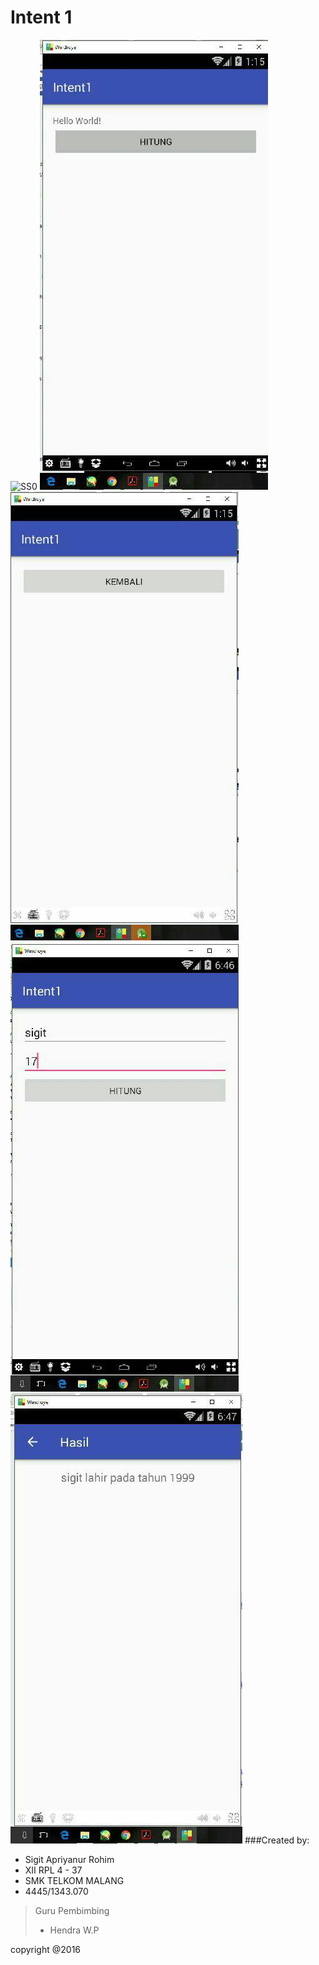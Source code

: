 # Intent 1
![SS0](https://github.com/sigitapriyan/SSProjectAndroid/blob/master/in1.0.0.jpg)
![SS1](https://github.com/sigitapriyan/SSProjectAndroid/blob/master/in1.0.jpg)
![SS2](https://github.com/sigitapriyan/SSProjectAndroid/blob/master/in1.1.jpg)
![SS3](https://github.com/sigitapriyan/SSProjectAndroid/blob/master/in1.2.jpg)
![SS4](https://github.com/sigitapriyan/SSProjectAndroid/blob/master/in1.3.jpg)
###Created by:
* Sigit Apriyanur Rohim
* XII RPL 4 - 37
* SMK TELKOM MALANG
* 4445/1343.070

> Guru Pembimbing
> - Hendra W.P

copyright @2016
